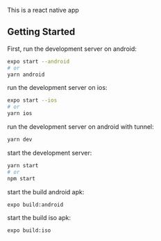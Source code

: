 This is a react native app

## Getting Started

First, run the development server on android:

```bash
expo start --android
# or
yarn android
```

run the development server on ios:

```bash
expo start --ios
# or
yarn ios
```

run the development server on android with tunnel:

```bash
yarn dev
```

start the development server:

```bash
yarn start
# or
npm start
```

start the build android apk:

```bash
expo build:android
```

start the build iso apk:

```bash
expo build:iso
```
